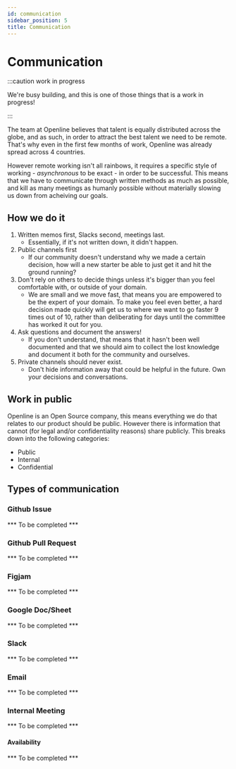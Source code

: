 ```yaml
---
id: communication
sidebar_position: 5
title: Communication
---
```


# Communication

:::caution work in progress

We're busy building, and this is one of those things that is a work in progress!

:::

The team at Openline believes that talent is equally distributed across the globe, and as such, in order to attract the best talent we need to be remote. That's why even in the first few months of work, Openline was already spread across 4 countries.

However remote working isn't all rainbows, it requires a specific style of working - *asynchronous* to be exact - in order to be successful. This means that we have to communicate through written methods as much as possible, and kill as many meetings as humanly possible without materially slowing us down from acheiving our goals.

## How we do it

1. Written memos first, Slacks second, meetings last.
    - Essentially, if it's not written down, it didn't happen.
2. Public channels first
    - If our community doesn't understand why we made a certain decision, how will a new starter be able to just get it and hit the ground running?
3. Don't rely on others to decide things unless it's bigger than you feel comfortable with, or outside of your domain.
    - We are small and we move fast, that means you are empowered to be the expert of your domain. To make you feel even better, a hard decision made quickly will get us to where we want to go faster 9 times out of 10, rather than deliberating for days until the committee has worked it out for you.
4. Ask questions and document the answers!
    - If you don't understand, that means that it hasn't been well documented and that we should aim to collect the lost knowledge and document it both for the community and ourselves.
5. Private channels should never exist.
    - Don't hide information away that could be helpful in the future. Own your decisions and conversations.

## Work in public

Openline is an Open Source company, this means everything we do that relates to our product should be public. However there is information that cannot (for legal and/or confidentiality reasons) share publicly. This breaks down into the following categories:
- Public
- Internal
- Confidential

## Types of communication

### Github Issue

*** To be completed ***

### Github Pull Request

*** To be completed ***

### Figjam

*** To be completed ***

### Google Doc/Sheet

*** To be completed ***

### Slack

*** To be completed ***

### Email

*** To be completed ***

### Internal Meeting

*** To be completed ***

#### Availability

*** To be completed ***

